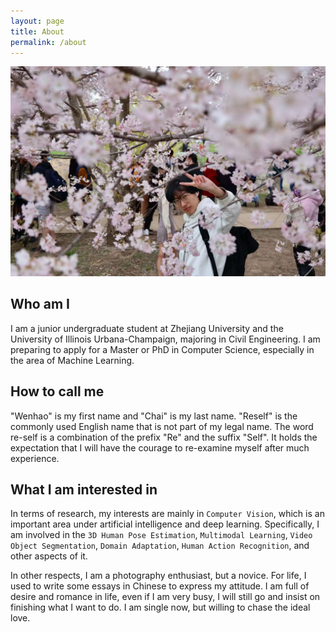 ```yaml
---
layout: page
title: About
permalink: /about
---
```


![](../assets/img/about/sakura.jpg)

## Who am I

I am a junior undergraduate student at Zhejiang University and the University of Illinois Urbana-Champaign, majoring in Civil Engineering. I am preparing to apply for a Master or PhD in Computer Science, especially in the area of Machine Learning.

## How to call me

"Wenhao" is my first name and "Chai" is my last name. "Reself" is the commonly used English name that is not part of my legal name. The word re-self is a combination of the prefix "Re" and the suffix "Self". It holds the expectation that I will have the courage to re-examine myself after much experience.

## What I am interested in

In terms of research, my interests are mainly in `Computer Vision`, which is an important area under artificial intelligence and deep learning. Specifically, I am involved in the `3D Human Pose Estimation`, `Multimodal Learning`, `Video Object Segmentation`, `Domain Adaptation`, `Human Action Recognition`, and other aspects of it.

In other respects, I am a photography enthusiast, but a novice. For life, I used to write some essays in Chinese to express my attitude. I am full of desire and romance in life, even if I am very busy, I will still go and insist on finishing what I want to do. I am single now, but willing to chase the ideal love.
